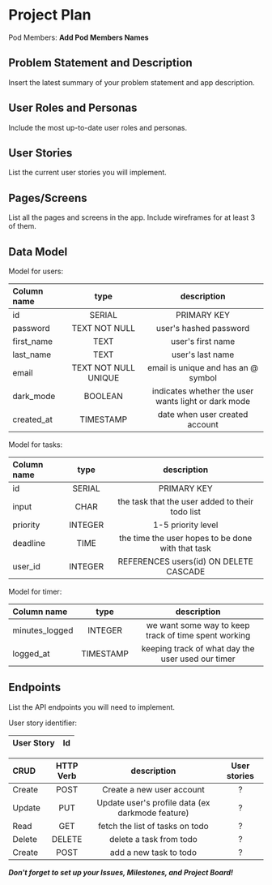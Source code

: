 # Project Plan

Pod Members: **Add Pod Members Names**

## Problem Statement and Description

Insert the latest summary of your problem statement and app description.

## User Roles and Personas

Include the most up-to-date user roles and personas.

## User Stories

List the current user stories you will implement.

## Pages/Screens

List all the pages and screens in the app. Include wireframes for at least 3 of them.

## Data Model

Model for users: 

| **Column name** | **type** | **description** |
| :----         | :---:      | :---:         |
| id        | SERIAL | PRIMARY KEY |
| password |  TEXT NOT NULL | user's hashed password |
| first_name | TEXT | user's first name |
| last_name |  TEXT | user's last name |
| email | TEXT NOT NULL UNIQUE | email is unique and has an @ symbol |
| dark_mode | BOOLEAN | indicates whether the user wants light or dark mode | 
| created_at |  TIMESTAMP | date when user created account |

Model for tasks:

| **Column name** | **type** | **description** |
| :----         | :---:      | :---:         |
| id        | SERIAL | PRIMARY KEY |
| input | CHAR | the task that the user added to their todo list |
| priority | INTEGER | 1-5 priority level |
| deadline | TIME | the time the user hopes to be done with that task |
| user_id | INTEGER | REFERENCES users(id) ON DELETE CASCADE |

Model for timer: 

| **Column name** | **type** | **description** |
| :----         | :---:      | :---:         |
| minutes_logged | INTEGER | we want some way to keep track of time spent working | 
| logged_at | TIMESTAMP | keeping track of what day the user used our timer | 




## Endpoints

List the API endpoints you will need to implement.

User story identifier: 

| **User Story** | **Id** |
| :----         | :---:   |

| **CRUD** | **HTTP Verb** | **description** | **User stories** |
| :----         | :---:      | :---:         | :---: |
| Create | POST | Create a new user account | ? | 
| Update | PUT | Update user's profile data (ex darkmode feature) | ? |
| Read | GET | fetch the list of tasks on todo | ? |
| Delete | DELETE | delete a task from todo | ? | 
| Create | POST | add a new task to todo | ? | 



***Don't forget to set up your Issues, Milestones, and Project Board!***
